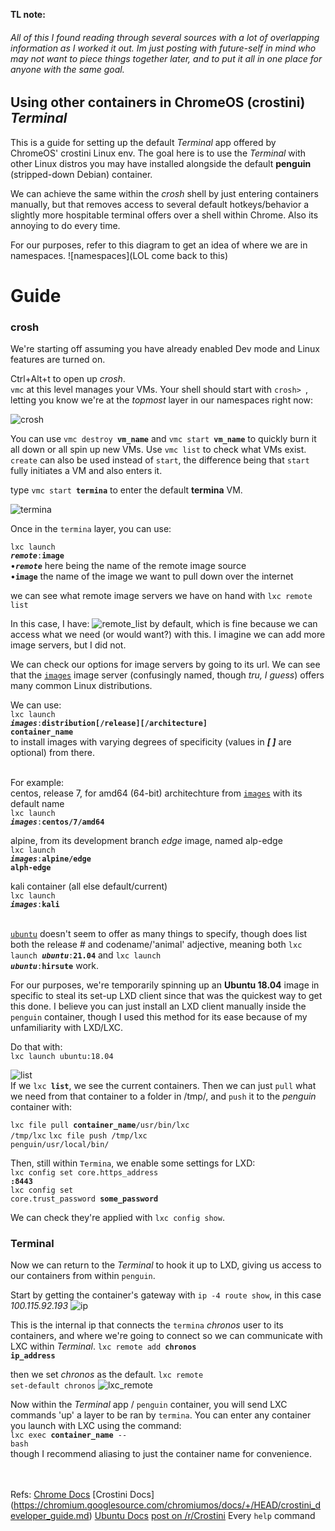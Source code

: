 **TL note:**
###### All of this I found reading through several sources with a lot of overlapping information as I worked it out. Im just posting with future-self in mind who may not want to piece things together later, and to put it all in one place for anyone with the same goal.

## Using other containers in ChromeOS (crostini) _Terminal_
This is a guide for setting up the default _Terminal_ app offered by ChromeOS' crostini Linux env. The goal here is to use the _Terminal_ with other Linux distros you may have installed alongside the default **penguin** (stripped-down Debian) container.

We can achieve the same within the _crosh_ shell by just entering containers manually, but that removes access to several default hotkeys/behavior a slightly more hospitable terminal offers over a shell within Chrome. Also its annoying to do every time.

For our purposes, refer to this diagram to get an idea of where we are in namespaces.
![namespaces](LOL come back to this)


#  Guide
### crosh
We're starting off assuming you have already enabled Dev mode and Linux features are turned on.

Ctrl+Alt+t to open up _crosh_.<br>`vmc` at this level manages your VMs. Your shell should start with `crosh> `, letting you know we're at the _topmost_ layer in our namespaces right now:

![crosh](https://user-images.githubusercontent.com/54195989/142129994-b0bee437-969e-47a7-b76f-aa5161fbf870.png)

You can use <code>vmc destroy **vm_name**</code> and <code>vmc start **vm_name**</code> to quickly burn it all down or all spin up new VMs. Use `vmc list` to check what VMs exist. `create` can also be used instead of `start`, the difference being that `start` fully initiates a VM and also enters it. 

type
<code>vmc start **termina**</code>
to enter the default **termina** VM.

![termina](https://user-images.githubusercontent.com/54195989/142133934-6abde3ba-3eb8-4434-9fe1-05427674a725.png)

Once in the `termina` layer, you can use:

<code>lxc launch **_remote_**:**image**</code>
<br>•**_`remote`_** here being the name of the remote image source
<br>•**`image`** the name of the image we want to pull down over the internet

we can see what remote image servers we have on hand with `lxc remote list`

In this case, I have:
![remote_list](https://user-images.githubusercontent.com/54195989/142089061-34b0a99b-ea12-40b0-b9f9-7c373e5650dd.png)
by default, which is fine because we can access what we need (or would want?) with this. I imagine we can add more image servers, but I did not.

We can check our options for image servers by going to its url. We can see that the [`images`](https://us.lxd.images.canonical.com/) image server (confusingly named, though _tru, I guess_) offers many common Linux distributions.
  
We can use:
<br><code>lxc launch _**images**_:**distribution[/release][/architecture]** **container_name**</code>
<br>to install images with varying degrees of specificity (values in _**[ ]**_ are optional) from there.

<br>For example:
<br>centos, release 7, for amd64 (64-bit) architechture from [`images`](https://us.lxd.images.canonical.com/) with its default name
<br><code>lxc launch _**images**_:**centos/7/amd64**</code>

alpine, from its development branch _edge_ image, named alp-edge
<br><code>lxc launch _**images**_:**alpine/edge alph-edge**</code>

kali container (all else default/current)
<br><code>lxc launch _**images**_:**kali**</code>

<br>[`ubuntu`](https://cloud-images.ubuntu.com/releases/) doesn't seem to offer as many things to specify, though does list both the release # and codename/'animal' adjective, meaning both <code>lxc launch _**ubuntu**_:**21.04**</code> and <code>lxc launch _**ubuntu**_:**hirsute**</code> work.

For our purposes, we're temporarily spinning up an **Ubuntu 18.04** image in specific to steal its set-up LXD client since that was the quickest way to get this done. I believe you can just install an LXD client manually inside the `penguin` container, though I used this method for its ease because of my unfamiliarity with LXD/LXC.

Do that with:
<br>`lxc launch ubuntu:18.04`

![list](https://user-images.githubusercontent.com/54195989/142137304-1665d3e8-8bc4-4df7-897a-6a5a0a394598.png)
<br>If we <code>lxc **list**</code>, we see the current containers. Then we can just `pull` what we need from that container to a folder in /tmp/, and `push` it to the *penguin* container with:

<code>lxc file pull **container_name**/usr/bin/lxc /tmp/lxc</code>
<code>lxc file push /tmp/lxc penguin/usr/local/bin/</code>

Then, still within `Termina`, we enable some settings for LXD:
<br><code>lxc config set core.https_address **:8443**</code>
<br><code>lxc config set core.trust_password **some_password**</code>

We can check they're applied with `lxc config show`.

### Terminal
Now we can return to the _Terminal_ to hook it up to LXD, giving us access to our containers from within `penguin`.

Start by getting the container's gateway with `ip -4 route show`, in this case *100.115.92.193*
![ip](https://user-images.githubusercontent.com/54195989/142144234-4a1a3d72-d3b2-408b-a331-0ad42c30035e.png)

This is the internal ip that connects the `termina` *chronos* user to its containers, and where we're going to connect so we can communicate with LXC within _Terminal_.
<code>lxc remote add **chronos** **ip_address** </code>

then we set *chronos* as the default.
<code>lxc remote set-default chronos</code>
![lxc_remote](https://user-images.githubusercontent.com/54195989/142146070-51bdea29-69e1-4fdf-820c-707f0ab95dc9.png)

Now within the _Terminal_ app / `penguin` container, you will send LXC commands 'up' a layer to be ran by `termina`. You can enter any container you launch with LXC using the command:
<br><code>lxc exec **container_name** -- bash</code> 
<br>though I recommend aliasing to just the container name for convenience.

<br><br>Refs:
[Chrome Docs](https://chromium.googlesource.com/chromiumos/docs/+/HEAD/containers_and_vms.md)
[Crostini Docs]
(https://chromium.googlesource.com/chromiumos/docs/+/HEAD/crostini_developer_guide.md)
[Ubuntu Docs](https://ubuntu.com/blog/using-lxd-on-your-chromebook)
[post on /r/Crostini](https://www.reddit.com/r/Crostini/comments/fj8ddg/instructions_for_kali_linux_on_crostini/)
Every `help` command
